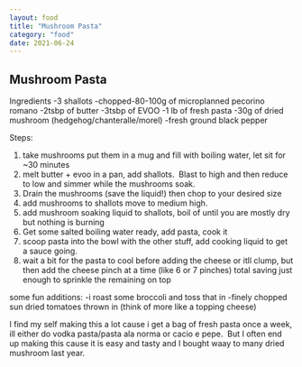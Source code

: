 ```yaml
---
layout: food
title: "Mushroom Pasta"
category: "food"
date: 2021-06-24
---
```

<h2>Mushroom Pasta</h2>
Ingredients
-3 shallots
-chopped-80-100g of microplanned pecorino romano
-2tsbp of butter
-3tsbp of EVOO
-1 lb of fresh pasta
-30g of dried mushroom (hedgehog/chanteralle/morel)
-fresh ground black pepper

Steps:
1. take mushrooms put them in a mug and fill with boiling water, let sit for ~30 minutes
2. melt butter + evoo in a pan, add shallots.  Blast to high and then reduce to low and simmer while the mushrooms soak.
3. Drain the mushrooms (save the liquid!) then chop to your desired size
4. add mushrooms to shallots move to medium high.
5. add mushroom soaking liquid to shallots, boil of until you are mostly dry but nothing is burning 
6. Get some salted boiling water ready, add pasta, cook it
7. scoop pasta into the bowl with the other stuff, add cooking liquid to get a sauce going.
8. wait a bit for the pasta to cool before adding the cheese or itll clump, but then add the cheese pinch at a time (like 6 or 7 pinches) total saving just enough to sprinkle the remaining on top

some fun additions:
-i roast some broccoli and toss that in
-finely chopped sun dried tomatoes thrown in (think of more like a topping cheese)

I find my self making this a lot cause i get a bag of fresh pasta once a week, ill either do vodka pasta/pasta ala norma or cacio e pepe.  But I often end up making this cause it is easy and tasty and I bought waay to many dried mushroom last year.
